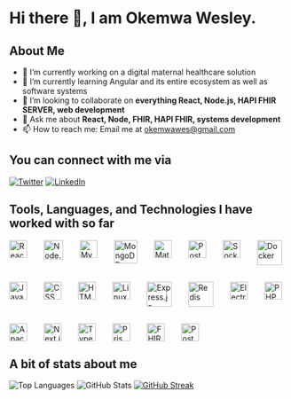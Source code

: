 # Hi there 👋, I am Okemwa Wesley.

## About Me
- 🔭 I’m currently working on a digital maternal healthcare solution
- 🌱 I’m currently learning Angular and its entire ecosystem as well as software systems 
- 🤝 I’m looking to collaborate on **everything React, Node.js, HAPI FHIR SERVER, web development**
- 💬 Ask me about **React, Node, FHIR, HAPI FHIR, systems development**
- 📫 How to reach me: Email me at [okemwawes@gmail.com](mailto:okemwawes@gmail.com)

## You can connect with me via
[![Twitter](https://img.shields.io/badge/-Twitter-1DA1F2?style=flat-square&logo=twitter&logoColor=white)](https://twitter.com/okemwa_wes)
[![LinkedIn](https://img.shields.io/badge/-LinkedIn-0077B5?style=flat-square&logo=linkedin&logoColor=white)](https://linkedin.com/in/okemwa-wes)

## Tools, Languages, and Technologies I have worked with so far
<div style="display: flex; flex-wrap: wrap; gap: 30px;">
  <a href="https://reactjs.org/" style="text-decoration: none;">
    <img src="https://upload.wikimedia.org/wikipedia/commons/a/a7/React-icon.svg" alt="React" width="32px" />
  </a>
  <a href="https://nodejs.org/" style="text-decoration: none;">
    <img src="https://cdn.worldvectorlogo.com/logos/nodejs-icon.svg" alt="Node.js" width="35px" />
  </a>
  <a href="https://www.mysql.com/" style="text-decoration: none;">
    <img src="https://cdn.worldvectorlogo.com/logos/mysql-6.svg" alt="MySQL" width="32px" />
  </a>
  <a href="https://www.mongodb.com/" style="text-decoration: none;">
    <img src="https://cdn.worldvectorlogo.com/logos/mongodb-icon-1.svg" alt="MongoDB" width="42px" />
  </a>
  <a href="https://material-ui.com/" style="text-decoration: none;">
    <img src="https://cdn.worldvectorlogo.com/logos/material-ui-1.svg" alt="Material-UI" width="32px" />
  </a>
  <a href="https://www.postman.com/" style="text-decoration: none;">
    <img src="https://cdn.worldvectorlogo.com/logos/postman.svg" alt="Postman" width="32px" />
  </a>
  <a href="https://socket.io/" style="text-decoration: none;">
    <img src="https://cdn.worldvectorlogo.com/logos/socket-io.svg" alt="Socket.IO" width="32px" />
  </a>
  <a href="https://www.docker.com/" style="text-decoration: none;">
    <img src="https://cdn.worldvectorlogo.com/logos/docker.svg" alt="Docker" width="45px" />
  </a>
  <a href="https://developer.mozilla.org/en-US/docs/Web/JavaScript" style="text-decoration: none;">
    <img src="https://upload.wikimedia.org/wikipedia/commons/9/99/Unofficial_JavaScript_logo_2.svg" alt="JavaScript" width="32px" />
  </a>
  <a href="https://developer.mozilla.org/en-US/docs/Web/CSS" style="text-decoration: none;">
    <img src="https://cdn.worldvectorlogo.com/logos/css-3.svg" alt="CSS" width="32px" />
  </a>
  <a href="https://developer.mozilla.org/en-US/docs/Web/HTML" style="text-decoration: none;">
    <img src="https://upload.wikimedia.org/wikipedia/commons/6/61/HTML5_logo_and_wordmark.svg" alt="HTML" width="32px" />
  </a>
  <a href="https://www.linux.org/" style="text-decoration: none;">
    <img src="https://cdn.worldvectorlogo.com/logos/linux-tux.svg" alt="Linux" width="32px" />
  </a>
  <a href="https://expressjs.com/" style="text-decoration: none;">
    <img src="https://cdn.worldvectorlogo.com/logos/express-109.svg" alt="Express.js" width="45px" />
  </a>
  <a href="https://redis.io/" style="text-decoration: none;">
    <img src="https://cdn.worldvectorlogo.com/logos/redis.svg" alt="Redis" width="45px" />
  </a>
  <a href="https://www.electronjs.org/" style="text-decoration: none;">
    <img src="https://upload.wikimedia.org/wikipedia/commons/9/91/Electron_Software_Framework_Logo.svg" alt="Electron" width="32px" />
  </a>
  <a href="https://www.php.net/" style="text-decoration: none;">
    <img src="https://cdn.worldvectorlogo.com/logos/php-1.svg" alt="PHP" width="32px" />
  </a>
  <a href="https://httpd.apache.org/" style="text-decoration: none;">
    <img src="https://cdn.worldvectorlogo.com/logos/apache.svg" alt="Apache" width="32px" />
  </a>
  <a href="https://nextjs.org/" style="text-decoration: none;">
    <img src="https://cdn.worldvectorlogo.com/logos/next-js.svg" alt="Next.js" width="32px" />
  </a>
  <a href="https://www.typescriptlang.org/" style="text-decoration: none;">
    <img src="https://cdn.worldvectorlogo.com/logos/typescript.svg" alt="TypeScript" width="32px" />
  </a>
<a href="https://www.prisma.io/" style="text-decoration: none;">
    <img src="https://avatars.githubusercontent.com/u/17219288?s=200&v=4" alt="Prisma" width="32px" />
</a>
<a href="https://www.hl7.org/fhir/" style="text-decoration: none;">
    <img src="https://www.hl7.org/fhir/assets/images/fhir-logo.png" alt="FHIR" width="32px" />
</a>
  <a href="https://www.postgresql.org/" style="text-decoration: none;">
    <img src="https://upload.wikimedia.org/wikipedia/commons/2/29/Postgresql_elephant.svg" alt="PostgreSQL" width="32px" />
</a>
</div>

## A bit of stats about me
![Top Languages](https://github-readme-stats.vercel.app/api/top-langs/?username=1wes&layout=compact&theme=dark)
![GitHub Stats](https://github-readme-stats.vercel.app/api?username=1wes&show_icons=true&theme=dark)
[![GitHub Streak](https://streak-stats.demolab.com/?user=1wes&theme=dark)](https://git.io/streak-stats)
